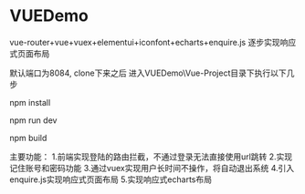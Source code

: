 # VUEDemo
vue-router+vue+vuex+elementui+iconfont+echarts+enquire.js
逐步实现响应式页面布局

默认端口为8084,
clone下来之后 进入VUEDemo\Vue-Project目录下执行以下几步

npm install

npm run dev

npm build

主要功能：
1.前端实现登陆的路由拦截，不通过登录无法直接使用url跳转
2.实现记住账号和密码功能
3.通过vuex实现用户长时间不操作，将自动退出系统
4.引入enquire.js实现响应式页面布局
5.实现响应式echarts布局
